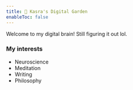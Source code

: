 ```yaml
---
title: 🧠 Kasra's Digital Garden
enableToc: false
---
```


Welcome to my digital brain! Still figuring it out lol.

### My interests

- Neuroscience
- Meditation
- Writing
- Philosophy